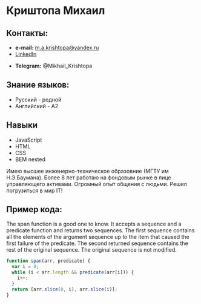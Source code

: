 # Криштопа Михаил

## **Контакты:**

- **e-mail:** m.a.krishtopa@yandex.ru
- [LinkedIn](https://www.linkedin.com/in/%D0%BC%D0%B8%D1%85%D0%B0%D0%B8%D0%BB-%D0%BA%D1%80%D0%B8%D1%88%D1%82%D0%BE%D0%BF%D0%B0-306536261/)

* **Telegram:** @Mikhail_Krishtopa

## **Знание языков:**

- Русский - родной
- Английский - А2

## **Навыки**

- JavaScript
- HTML
- CSS
- BEM nested

Имею высшее инженерно-техническое образовние (МГТУ им Н.Э.Баумана). Более 8 лет работаю на фондовым рынке в лице управляющего активами. Огромный опыт общения с людьми. Решил погрузиться в мир IT!

## **Пример кода:**

The span function is a good one to know. It accepts a sequence and a predicate function and returns two sequences. The first sequence contains all the elements of the argument sequence up to the item that caused the first failure of the predicate. The second returned sequence contains the rest of the original sequence. The original sequence is not modified.

```javascript
function span(arr, predicate) {
  var i = 0;
  while (i < arr.length && predicate(arr[i])) {
    i++;
  }
  return [arr.slice(0, i), arr.slice(i)];
}
```
